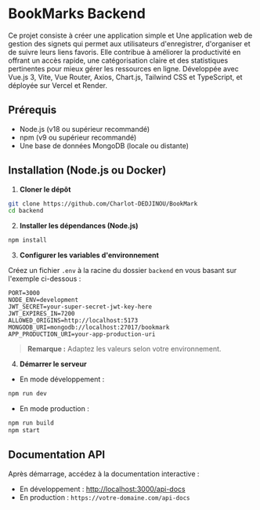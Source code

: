 # BookMarks Backend

Ce projet consiste à créer une application simple et Une application web de gestion des signets qui permet aux utilisateurs d'enregistrer, d'organiser et de suivre leurs liens favoris. Elle contribue à améliorer la productivité en offrant un accès rapide, une catégorisation claire et des statistiques pertinentes pour mieux gérer les ressources en ligne. Développée avec Vue.js 3, Vite, Vue Router, Axios, Chart.js, Tailwind CSS et TypeScript, et déployée sur Vercel et Render.

## Prérequis

- Node.js (v18 ou supérieur recommandé)
- npm (v9 ou supérieur recommandé)
- Une base de données MongoDB (locale ou distante)

## Installation (Node.js ou Docker)

1. **Cloner le dépôt**

```bash
git clone https://github.com/Charlot-DEDJINOU/BookMark
cd backend
```

2. **Installer les dépendances (Node.js)**
```bash
npm install
```

3. **Configurer les variables d'environnement**

Créez un fichier `.env` à la racine du dossier `backend` en vous basant sur l'exemple ci-dessous :

```env
PORT=3000
NODE_ENV=development
JWT_SECRET=your-super-secret-jwt-key-here
JWT_EXPIRES_IN=7200
ALLOWED_ORIGINS=http://localhost:5173
MONGODB_URI=mongodb://localhost:27017/bookmark
APP_PRODUCTION_URI=your-app-production-uri
```

> **Remarque :** Adaptez les valeurs selon votre environnement.


4. **Démarrer le serveur**

- En mode développement :
```bash
npm run dev
```
- En mode production :
```bash
npm run build
npm start
```

## Documentation API

Après démarrage, accédez à la documentation interactive :

- En développement : [http://localhost:3000/api-docs](http://localhost:3000/api-docs)
- En production : `https://votre-domaine.com/api-docs`